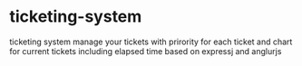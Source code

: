 ticketing-system
================

ticketing system manage your tickets with prirority for each ticket and chart for current tickets including elapsed time  based on expressj and anglurjs
